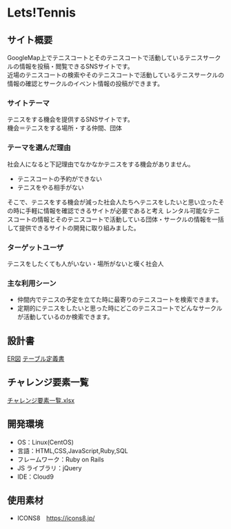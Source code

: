 # Lets!Tennis

## サイト概要

GoogleMap上でテニスコートとそのテニスコートで活動しているテニスサークルの情報を投稿・閲覧できるSNSサイトです。  
近場のテニスコートの検索やそのテニスコートで活動しているテニスサークルの情報の確認とサークルのイベント情報の投稿ができます。

### サイトテーマ

テニスをする機会を提供するSNSサイトです。  
機会＝テニスをする場所・する仲間、団体

### テーマを選んだ理由

社会人になると下記理由でなかなかテニスをする機会がありません。  
- テニスコートの予約ができない
- テニスをやる相手がない  

そこで、テニスをする機会が減った社会人たちへテニスをしたいと思い立ったその時に手軽に情報を確認できるサイトが必要であると考え
レンタル可能なテニスコートの情報とそのテニスコートで活動している団体・サークルの情報を一括して提供できるサイトの開発に取り組みました。

### ターゲットユーザ

テニスをしたくても人がいない・場所がないと嘆く社会人

### 主な利用シーン

- 仲間内でテニスの予定を立てた時に最寄りのテニスコートを検索できます。
- 定期的にテニスをしたいと思った時にどこのテニスコートでどんなサークルが活動しているのか検索できます。

## 設計書
[ER図](https://github.com/takahashi-1234/lets_tennis/files/7786294/Lets.Tennis_ER.pdf)
[テーブル定義書](https://github.com/takahashi-1234/lets_tennis/files/7786300/Lets.Tennis_.xlsx)


## チャレンジ要素一覧

[チャレンジ要素一覧.xlsx](https://github.com/takahashi-1234/lets_tennis/files/7778760/default.xlsx)


## 開発環境

- OS：Linux(CentOS)
- 言語：HTML,CSS,JavaScript,Ruby,SQL
- フレームワーク：Ruby on Rails
- JS ライブラリ：jQuery
- IDE：Cloud9

## 使用素材

- ICONS8　https://icons8.jp/
